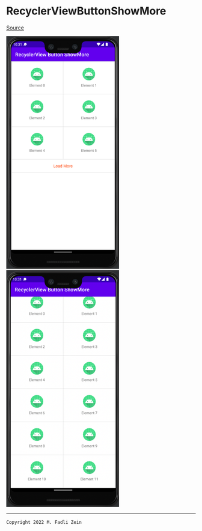 # RecyclerViewButtonShowMore

[Source](https://gist.github.com/vipulasri/ae7fee8cc49677c02265c9827feef82e)

<pre>
<img src="preview/example1.png" width="300">
<img src="preview/example2.png" width="300">
</pre>

---

```
Copyright 2022 M. Fadli Zein
```